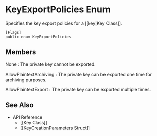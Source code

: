 # KeyExportPolicies Enum

Specifies the key export policies for a [[key|Key Class]].

    [Flags]
    public enum KeyExportPolicies


## Members

None
: The private key cannot be exported.

AllowPlaintextArchiving
: The private key can be exported one time for archiving purposes.

AllowPlaintextExport
: The private key can be exported multiple times.


## See Also

* API Reference
    * [[Key Class]]
    * [[KeyCreationParameters Struct]]
